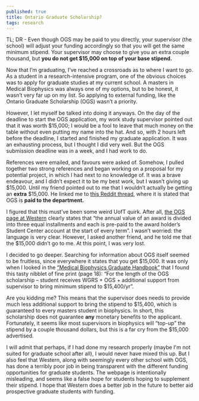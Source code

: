 ```yaml
---
published: true
title: Ontario Graduate Scholarship?
tags: research
---
```


TL; DR - Even though OGS may be paid to you directly, your supervisor (the school) will adjust your funding accordingly so that you will get the same minimum stipend. Your supervisor may choose to give you an extra couple thousand, but **you do not get $15,000 on top of your base stipend.**

Now that I’m graduating, I’ve reached a crossroads as to where I want to go. As a student in a research-intensive program, one of the obvious choices was to apply for graduate studies at my current school. A masters in Medical Biophysics was always one of my options, but to be honest, it wasn’t very far up on my list. So applying to external funding, like the Ontario Graduate Scholarship (OGS) wasn’t a priority.

However, I let myself be talked into doing it anyways. On the day of the deadline to start the OGS application, my work study supervisor pointed out that it was worth $15,000; I would be a fool to leave that much money on the table without even putting my name into the hat. And so, with 2 hours left before the deadline, I started and finished my graduate application. It was an exhausting process, but I thought I did very well. But the OGS submission deadline was in a week, and I had work to do.

References were emailed, and favours were asked of. Somehow, I pulled together two strong references and began working on a proposal for my potential project, in which I had next to no knowledge of. It was a brave endeavour, and I didn’t expect it to be my best work, but I wasn’t giving up $15,000. Until my friend pointed out to me that I wouldn’t actually be getting an **extra** $15,000. He linked me to [this Reddit thread](https://www.reddit.com/r/UofT/comments/2iam4a/graduate_school_funding/), where it is stated that OGS is **paid to the department.**


I figured that this must’ve been some weird UofT quirk. After all, [the OGS page at Western](http://grad.uwo.ca/current_students/student_finances/ogs.html?utm_source=redirect&utm_campaign=ogs&utm_medium=url) clearly states that “the annual value of an award is divided into three equal installments and each is pre-paid to the award holder’s Student Center account at the start of every term”. I wasn’t worried: the language is very clear. However, I asked another friend, and he told me that the $15,000 didn’t go to me. At this point, I was very lost.

I decided to go deeper. Searching for information about OGS itself seemed to be fruitless, since everywhere it states that you get $15,000. It was only when I looked in the [“Medical Biophysics Graduate Handbook”](http://www.schulich.uwo.ca/biophysics/graduate/current_students/medical_biophysics_graduate_hand_book_revised_august_2017.pdf) that I found this tasty nibblet of fine print (page 18): “For the length of the OGS scholarship – student receives WGRS + OGS + additional support from supervisor to bring minimum stipend to $15,400/yr”.

Are you kidding me? This means that the supervisor does needs to provide much less additional support to bring the stipend to $15,400, which is guaranteed to every masters student in biophysics. In short, this scholarship does not guarantee **any** monetary benefits to the applicant. Fortunately, it seems like most supervisors in biophysics will “top-up” the stipend by a couple thousand dollars, but this is a far cry from the $15,000 advertised.

I will admit that perhaps, if I had done my research properly (maybe I'm not suited for graduate school after all), I would never have mixed this up. But I also feel that Western, along with seemingly every other school with OGS, has done a terribly poor job in being transparent with the different funding opportunities for graduate students. The webpage is intentionally misleading, and seems like a false hope for students hoping to supplement their stipend. I hope that Western does a better job in the future to better aid prospective graduate students with funding.



